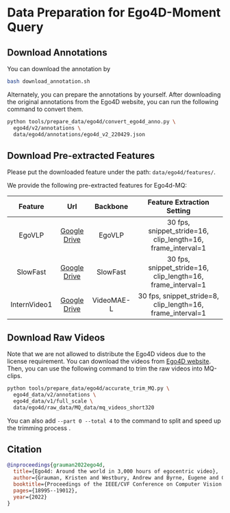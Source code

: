 # Data Preparation for Ego4D-Moment Query

## Download Annotations

You can download the annotation by
```bash
bash download_annotation.sh
```

Alternately, you can prepare the annotations by yourself. After downloading the original annotations from the Ego4D website, you can run the following command to convert them.

```bash
python tools/prepare_data/ego4d/convert_ego4d_anno.py \
  ego4d/v2/annotations \
  data/ego4d/annotations/ego4d_v2_220429.json
```

## Download Pre-extracted Features

Please put the downloaded feature under the path: `data/ego4d/features/`.


We provide the following pre-extracted features for Ego4d-MQ:

|   Feature    |                                                Url                                                 |  Backbone  |                  Feature Extraction Setting                  |
| :----------: | :------------------------------------------------------------------------------------------------: | :--------: | :----------------------------------------------------------: |
|    EgoVLP    | [Google Drive](https://drive.google.com/file/d/1_ys0fUX9FJlUeHBJ4-Fqxf-Ip3khalHf/view?usp=sharing) |   EgoVLP   | 30 fps,  snippet_stride=16, clip_length=16, frame_interval=1 |
|   SlowFast   | [Google Drive](https://drive.google.com/file/d/1Im27Ga9JWhjIqp6L9mQyu1aMGjdo6iNV/view?usp=sharing) |  SlowFast  | 30 fps,  snippet_stride=16, clip_length=16, frame_interval=1 |
| InternVideo1 | [Google Drive](https://drive.google.com/file/d/18oqhrSHBFrKIAGM2mWzZZZBIufwVSUQ5/view?usp=sharing) | VideoMAE-L | 30 fps,  snippet_stride=8, clip_length=16, frame_interval=1  |

## Download Raw Videos

Note that we are not allowed to distribute the Ego4D videos due to the license requirement. You can download the videos from [Ego4D website](https://ego4d-data.org/). Then, you can use the following command to trim the raw videos into MQ-clips.
```bash
python tools/prepare_data/ego4d/accurate_trim_MQ.py \
  ego4d_data/v2/annotations \
  ego4d_data/v1/full_scale \
  data/ego4d/raw_data/MQ_data/mq_videos_short320
```
You can also add `--part 0 --total 4` to the command to split and speed up the trimming process .


## Citation

```BibTeX
@inproceedings{grauman2022ego4d,
  title={Ego4d: Around the world in 3,000 hours of egocentric video},
  author={Grauman, Kristen and Westbury, Andrew and Byrne, Eugene and Chavis, Zachary and Furnari, Antonino and Girdhar, Rohit and Hamburger, Jackson and Jiang, Hao and Liu, Miao and Liu, Xingyu and others},
  booktitle={Proceedings of the IEEE/CVF Conference on Computer Vision and Pattern Recognition},
  pages={18995--19012},
  year={2022}
}
```
